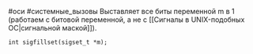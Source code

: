 #оси #системные_вызовы 
Выставляет все биты переменной m в 1 (работаем с битовой переменной, а не с [[Сигналы в UNIX-подобных ОС|сигнальной маской]]). 
```
int sigfillset(sigset_t *m);
```